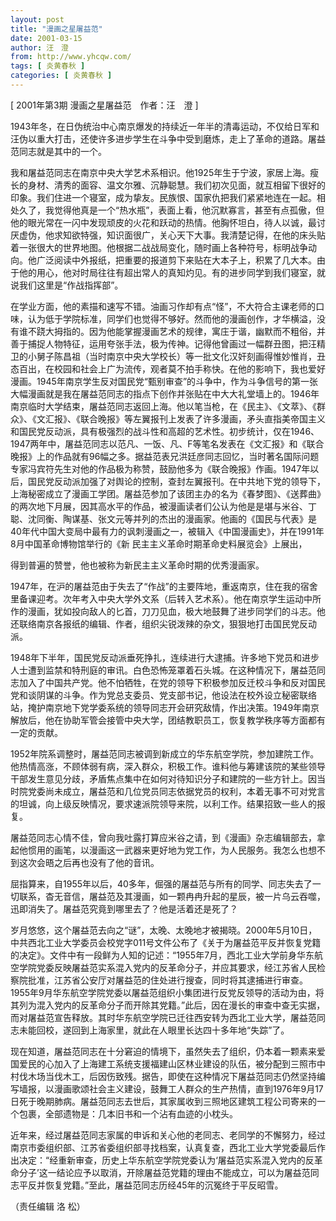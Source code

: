 ```yaml
---
layout: post
title: "漫画之星屠益范"
date: 2001-03-15
author: 汪　澄
from: http://www.yhcqw.com/
tags: [ 炎黄春秋 ]
categories: [ 炎黄春秋 ]
---
```



[ 2001年第3期 漫画之星屠益范　作者：汪　澄 ]


1943年冬，在日伪统治中心南京爆发的持续近一年半的清毒运动，不仅给日军和汪伪以重大打击，还使许多进步学生在斗争中受到磨炼，走上了革命的道路。屠益范同志就是其中的一个。


我和屠益范同志在南京中央大学艺术系相识。他1925年生于宁波，家居上海。瘦长的身材、清秀的面容、温文尔雅、沉静聪慧。我们初次见面，就互相留下很好的印象。我们住进一个寝室，成为挚友。民族恨、国家仇把我们紧紧地连在一起。相处久了，我觉得他真是一个“热水瓶”，表面上看，他沉默寡言，甚至有点孤傲，但他的眼光常在一闪中发现顽皮的火花和跃动的热情。他胸怀坦白，待人以诚，最讨厌虚伪，他求知欲特强，知识面很广，关心天下大事。我清楚记得，在他的床头贴着一张很大的世界地图。他根据二战战局变化，随时画上各种符号，标明战争动向。他广泛阅读中外报纸，把重要的报道剪下来贴在大本子上，积累了几大本。由于他的用心，他对时局往往有超出常人的真知灼见。有的进步同学到我们寝室，就说我们这里是“作战指挥部”。


在学业方面，他的素描和速写不错。油画习作却有点“怪”，不大符合主课老师的口味，认为低于学院标准，同学们也觉得不够好。然而他的漫画创作，才华横溢，没有谁不跷大拇指的。因为他能掌握漫画艺术的规律，寓庄于谐，幽默而不粗俗，并善于捕捉人物特征，运用夸张手法，极为传神。记得他曾画过一幅群丑图，把汪精卫的小舅子陈昌祖（当时南京中央大学校长）等一批文化汉奸刻画得惟妙惟肖，丑态百出，在校园和社会上广为流传，观者莫不拍手称快。在他的影响下，我也爱好漫画。1945年南京学生反对国民党“甄别审查”的斗争中，作为斗争信号的第一张大幅漫画就是我在屠益范同志的指点下创作并张贴在中大大礼堂墙上的。1946年南京临时大学结束，屠益范同志返回上海。他以笔当枪，在《民主》、《文萃》、《群众》、《文汇报》、《联合晚报》等左翼报刊上发表了许多漫画，矛头直指美帝国主义和国民党反动派，具有极强烈的战斗性和高超的艺术性。初步统计，仅在1946、1947两年中，屠益范同志以范凡、一饭、凡、F等笔名发表在《文汇报》和《联合晚报》上的作品就有96幅之多。据益范表兄洪廷彦同志回忆，当时著名国际问题专家冯宾符先生对他的作品极为称赞，鼓励他多为《联合晚报》作画。1947年以后，国民党反动派加强了对舆论的控制，查封左翼报刊。在中共地下党的领导下，上海秘密成立了漫画工学团。屠益范参加了该团主办的名为《春梦图》、《送葬曲》的两次地下月展，因其高水平的作品，被漫画读者们公认为他是是堪与米谷、丁聪、沈同衡、陶谋基、张文元等并列的杰出的漫画家。他画的《国民与代表》是40年代中国大变局中最有力的讽刺漫画之一，被辑入《中国漫画史》，并在1991年8月中国革命博物馆举行的《新 
民主主义革命时期革命史料展览会》上展出，

得到普遍的赞誉，他也被称为新民主主义革命时期的优秀漫画家。


1947年，在沪的屠益范由于失去了“作战”的主要阵地，重返南京，住在我的宿舍里备课迎考。次年考入中央大学外文系（后转入艺术系）。他在南京学生运动中所作的漫画，犹如投向敌人的匕首，刀刀见血，极大地鼓舞了进步同学们的斗志。他还联络南京各报纸的编辑、作者，组织尖锐泼辣的杂文，狠狠地打击国民党反动派。


1948年下半年，国民党反动派垂死挣扎，连续进行大逮捕。许多地下党员和进步人士遭到监禁和特刑庭的审讯。白色恐怖笼罩着石头城。在这种情况下，屠益范同志加入了中国共产党。他不怕牺牲，在党的领导下积极参加反迁校斗争和反对国民党和谈阴谋的斗争。作为党总支委员、党支部书记，他设法在校外设立秘密联络站，掩护南京地下党学委系统的领导同志开会研究敌情，作出决策。1949年南京解放后，他在协助军管会接管中央大学，团结教职员工，恢复教学秩序等方面都有一定的贡献。


1952年院系调整时，屠益范同志被调到新成立的华东航空学院，参加建院工作。他热情高涨，不顾体弱有病，深入群众，积极工作。谁料他与筹建该院的某些领导干部发生意见分歧，矛盾焦点集中在如何对待知识分子和建院的一些方针上。因当时院党委尚未成立，屠益范和几位党员同志依据党员的权利，本着无事不可对党言的坦诚，向上级反映情况，要求速派院领导来院，以利工作。结果招致一些人的报复。


屠益范同志心情不佳，曾向我吐露打算应米谷之请，到《漫画》杂志编辑部去，拿起他惯用的画笔，以漫画这一武器来更好地为党工作，为人民服务。我怎么也想不到这次会晤之后再也没有了他的音讯。


屈指算来，自1955年以后，40多年，倔强的屠益范与所有的同学、同志失去了一切联系，杳无音信，屠益范及其漫画，如一颗冉冉升起的星辰，被一片乌云吞噬，迅即消失了。屠益范究竟到哪里去了？他是活着还是死了？


岁月悠悠，这个屠益范去向之“谜”，太晚、太晚地才被揭晓。2000年5月10日，中共西北工业大学委员会校党字011号文件公布了《关于为屠益范平反并恢复党籍的决定》。文件中有一段鲜为人知的记述：“1955年7月，西北工业大学前身华东航空学院党委反映屠益范实系混入党内的反革命分子，并应其要求，经江苏省人民检察院批准，江苏省公安厅对屠益范的住处进行搜查，同时将其逮捕进行审查。1955年9月华东航空学院党委以屠益范组织小集团进行反党反领导的活动为由，将其列为混入党内的反革命分子而开除其党籍。”此后，因在漫长的审查中查无实据，而对屠益范宣告释放。其时华东航空学院已迁往西安转为西北工业大学，屠益范同志未能回校，遂回到上海家里，就此在人眼里长达四十多年地“失踪”了。


现在知道，屠益范同志在十分窘迫的情境下，虽然失去了组织，仍本着一颗素来爱国爱民的心加入了上海建工系统支援福建山区林业建设的队伍，被分配到三照市中村伐木场当伐木工，后因伤致残。据告，即使在这种情况下屠益范同志仍然坚持编写墙报，以漫画歌颂社会主义建设，鼓舞工人群众的生产热情，直到1976年9月17日死于晚期肺病。屠益范同志去世后，其家属收到三照地区建筑工程公司寄来的一个包裹，全部遗物是：几本旧书和一个沾有血迹的小枕头。


近年来，经过屠益范同志家属的申诉和关心他的老同志、老同学的不懈努力，经过南京市委组织部、江苏省委组织部寻找档案，认真复查，西北工业大学党委最后作出决定：“经重新审查，历史上华东航空学院党委认为‘屠益范实系混入党内的反革命分子’这一结论应予以取消，开除屠益范党籍的理由不能成立，可以为屠益范同志平反并恢复党籍。”至此，屠益范同志历经45年的沉冤终于平反昭雪。

（责任编辑 洛 松）


